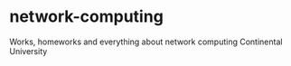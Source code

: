 network-computing
=================

Works, homeworks and everything about network computing Continental University